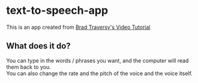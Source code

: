 # text-to-speech-app

This is an app created from [Brad Traversy's Video Tutorial](https://youtu.be/ZORXxxP49G8?list=WL)

## What does it do?

You can type in the words / phrases you want, and the computer will read them back to you. <br>
You can also change the rate and the pitch of the voice and the voice itself.
